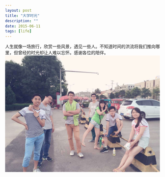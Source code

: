 ```yaml
---
layout: post
title: "大学时光"
description: ""
date: 2015-06-11
tags: [life]
---
```


人生就像一场旅行，欣赏一些风景，遇见一些人。不知道时间的洪流将我们推向哪里，但曾经的时光却让人难以忘怀。感谢各位的陪伴。
![college_times](/assets/img/college_times.jpg)
